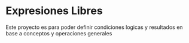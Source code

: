 Expresiones Libres
=================

Este proyecto es para poder definir condiciones logicas y resultados en base a conceptos y operaciones generales
